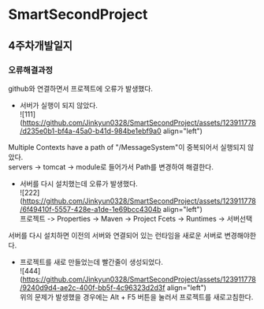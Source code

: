 # SmartSecondProject
## 4주차개발일지
### 오류해결과정
github와 연결하면서 프로젝트에 오류가 발생했다.        
- 서버가 실행이 되지 않았다.        
![111](https://github.com/Jinkyun0328/SmartSecondProject/assets/123911778/d235e0b1-bf4a-45a0-b41d-984be1ebf9a0 align="left")        

Multiple Contexts have a path of "/MessageSystem"이 중복되어서 실행되지 않았다.        
servers -> tomcat -> module로 들어가서 Path를 변경하여 해결한다.        

- 서버를 다시 설치했는데 오류가 발생했다.        
![222](https://github.com/Jinkyun0328/SmartSecondProject/assets/123911778/6f49410f-5557-428e-a1de-1e69bcc4304b align="left")        
프로젝트 -> Properties -> Maven -> Project Fcets -> Runtimes -> 서버선택        

서버를 다시 설치하면 이전의 서버와 연결되어 있는 런타임을 새로운 서버로 변경해야한다.        

- 프로젝트를 새로 만들었는데 빨간줄이 생성되었다.        
![444](https://github.com/Jinkyun0328/SmartSecondProject/assets/123911778/9240d9d4-ae2c-400f-bb5f-4c96323d2d3f align="left")        
위의 문제가 발생했을 경우에는 Alt + F5 버튼을 눌러서 프로젝트를 새로고침한다.        


